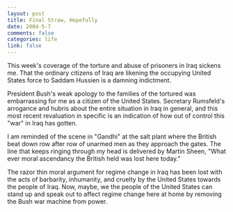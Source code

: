 ```yaml
--- 
layout: post
title: Final Straw, Hopefully
date: 2004-5-7
comments: false
categories: life
link: false
---
```

This week's coverage of the torture and abuse of prisoners in Iraq sickens me. That the ordinary citizens of Iraq are likening the occupying United States force to Saddam Hussien is a damning indictment.

President Bush's weak apology to the families of the tortured was embarrassing for me as a citizen of the United States. Secretary Rumsfeld's arrogance and hubris about the entire situation in Iraq in general, and this most recent revaluation in specific is an indication of how out of control this "war" in Iraq has gotten.

I am reminded of the scene in "Gandhi" at the salt plant where the British beat down row after row of unarmed men as they approach the gates. The line that keeps ringing through my head is delivered by Martin Sheen, "What ever moral ascendancy the British held was lost here today."

The razor thin moral argument for regime change in Iraq has been lost with the acts of barbarity, inhumanity, and cruelty by the United States towards the people of Iraq. Now, maybe, we the people of the United States can stand up and speak out to affect regime change here at home by removing the Bush war machine from power.

